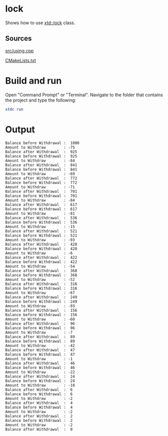 # lock

Shows how to use [xtd::lock](https://gammasoft71.github.io/xtd/reference_guides/latest/group__keywords.html#gacd9906b29d877eb1eb0a8c7bc4ab774a) class.

## Sources

[src/using.cpp](src/lock.cpp)

[CMakeLists.txt](CMakeLists.txt)

# Build and run

Open "Command Prompt" or "Terminal". Navigate to the folder that contains the project and type the following:

```cmake
xtdc run
```

# Output

```
Balance before Withdrawal :  1000
Amount to Withdraw        : -75
Balance after Withdrawal  :  925
Balance before Withdrawal :  925
Amount to Withdraw        : -84
Balance after Withdrawal  :  841
Balance before Withdrawal :  841
Amount to Withdraw        : -69
Balance after Withdrawal  :  772
Balance before Withdrawal :  772
Amount to Withdraw        : -71
Balance after Withdrawal  :  701
Balance before Withdrawal :  701
Amount to Withdraw        : -84
Balance after Withdrawal  :  617
Balance before Withdrawal :  617
Amount to Withdraw        : -81
Balance after Withdrawal  :  536
Balance before Withdrawal :  536
Amount to Withdraw        : -15
Balance after Withdrawal  :  521
Balance before Withdrawal :  521
Amount to Withdraw        : -93
Balance after Withdrawal  :  428
Balance before Withdrawal :  428
Amount to Withdraw        : -6
Balance after Withdrawal  :  422
Balance before Withdrawal :  422
Amount to Withdraw        : -54
Balance after Withdrawal  :  368
Balance before Withdrawal :  368
Amount to Withdraw        : -52
Balance after Withdrawal  :  316
Balance before Withdrawal :  316
Amount to Withdraw        : -67
Balance after Withdrawal  :  249
Balance before Withdrawal :  249
Amount to Withdraw        : -93
Balance after Withdrawal  :  156
Balance before Withdrawal :  156
Amount to Withdraw        : -60
Balance after Withdrawal  :  96
Balance before Withdrawal :  96
Amount to Withdraw        : -7
Balance after Withdrawal  :  89
Balance before Withdrawal :  89
Amount to Withdraw        : -42
Balance after Withdrawal  :  47
Balance before Withdrawal :  47
Amount to Withdraw        : -1
Balance after Withdrawal  :  46
Balance before Withdrawal :  46
Amount to Withdraw        : -22
Balance after Withdrawal  :  24
Balance before Withdrawal :  24
Amount to Withdraw        : -18
Balance after Withdrawal  :  6
Balance before Withdrawal :  6
Amount to Withdraw        : -2
Balance after Withdrawal  :  4
Balance before Withdrawal :  4
Amount to Withdraw        : -2
Balance after Withdrawal  :  2
Balance before Withdrawal :  2
Amount to Withdraw        : -2
Balance after Withdrawal  :  0
```
